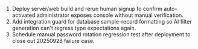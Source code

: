 1. Deploy server/web build and rerun human signup to confirm auto-activated administrator exposes console without manual verification.
2. Add integration guard for database sample-record formatting so AI filter generation can't regress type expectations again.
3. Schedule manual password rotation regression test after deployment to close out 20250928 failure case.
